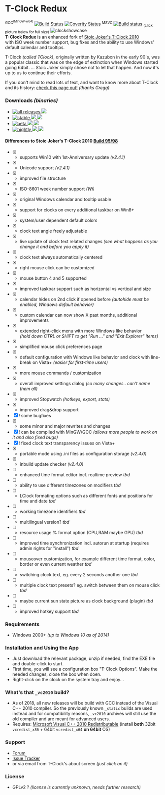 T-Clock Redux
==============
<sup>GCC<sup>(MinGW-w64)</sup></sup> [![Build Status](https://travis-ci.org/White-Tiger/T-Clock.svg?branch=yg-master)](https://travis-ci.org/White-Tiger/T-Clock) [![Coverity Status](https://scan.coverity.com/projects/3794/badge.svg)](https://scan.coverity.com/projects/white-tiger-t-clock) <sup>MSVC</sup> [![Build status](https://ci.appveyor.com/api/projects/status/b3qehrl4c8naisx4?svg=true)](https://ci.appveyor.com/project/White-Tiger/t-clock) <sub>(click picture below for full size)</sub>
![clockshowcase](https://cloud.githubusercontent.com/assets/1467733/4608572/71b48156-5283-11e4-960f-b0415b5b7cec.png)  
**T-Clock Redux** is an enhanced fork of [Stoic Joker's T-Clock 2010](http://www.stoicjoker.com/TClock/)  
with ISO week number support, bug fixes and the ability to use Windows' default calendar and tooltips.

T-Clock *(called TClock)*, originally written by Kazubon in the early 90's, was a popular classic that was on the edge of extinction when Windows started going 64bit. ... Stoic Joker simply chose not to let that happen. And now it's up to us to continue their efforts.

If you don't mind to read lots of text, and want to know more about T-Clock and its history: [check this page out!](http://web.archive.org/web/20160202023839/http://greggdeselms.com/tclock.html) *(thanks Gregg)*


### Downloads *(binaries)*
* [![all releases](https://img.shields.io/badge/ALL-RELEASES-brightgreen.svg?logo=github&style=flat-square) ![](https://img.shields.io/github/downloads/White-Tiger/T-Clock/total.svg?style=flat-square)](//github.com/White-Tiger/T-Clock/releases)
* [![stable](https://img.shields.io/github/release/White-Tiger/T-Clock.svg?label=STABLE&logo=github&style=flat-square) ![](https://img.shields.io/github/downloads/White-Tiger/T-Clock/latest/total.svg?style=flat-square) ![](https://img.shields.io/github/release-date/White-Tiger/T-Clock.svg?style=flat-square)](//github.com/White-Tiger/T-Clock/releases/latest)
* [![beta](https://img.shields.io/github/release/White-Tiger/T-Clock/all.svg?label=BETA&logo=github&style=flat-square) ![](https://img.shields.io/github/downloads-pre/White-Tiger/T-Clock/latest/total.svg?style=flat-square) ![](https://img.shields.io/github/release-date-pre/White-Tiger/T-Clock.svg?style=flat-square)](//github.com/White-Tiger/T-Clock/releases)
* [![nightly](https://img.shields.io/badge/NIGHTLY-for_testing_only-ff69b4.svg?logo=travis&style=flat-square) ![](https://img.shields.io/github/commits-since/White-Tiger/T-Clock/latest.svg?style=flat-square) ![](https://img.shields.io/github/last-commit/White-Tiger/T-Clock.svg?style=flat-square)](//drive.google.com/open?id=1m18Jb-eZya6to3NsXUlZeC2ITjXdM7IU)

#### Differences to Stoic Joker's T-Clock 2010 [Build 95/98](http://www.donationcoder.com/forum/index.php?topic=21944.0)
- [x] + supports Win10 with 1st-Anniversary update *(v2.4.1)*
- [x] + Unicode support *(v2.4.1)*
- [x] * improved file structure
- [x] + ISO-8601 week number support *(Wi)*
- [x] + original Windows calendar and tooltip usable
- [x] + support for clocks on every additional taskbar on Win8+
- [x] + system/user dependent default colors
- [x] + clock text angle freely adjustable
- [x] + live update of clock text related changes *(see what happens as you change it and before you apply it)*
- [x] + clock text always automatically centered
- [x] + right mouse click can be customized
- [x] + mouse button 4 and 5 supported
- [x] * improved taskbar support such as horizontal vs vertical and size
- [x] + calendar hides on 2nd click if opened before *(autohide must be enabled, Windows default behavior)*
- [x] + custom calendar can now show X past months, additional improvements
- [x] + extended right-click menu with more Windows like behavior  
*(hold down CTRL or SHIFT to get "Run ..." and "Exit Explorer" items)*
- [x] + simplified mouse click preferences page
- [x] + default configuration with Windows like behavior and clock with line-break on Vista+ *(easier for first-time users)*
- [x] + more mouse commands / customization
- [x] + overall improved settings dialog *(so many changes.. can't name them all)*
- [x] * improved Stopwatch *(hotkeys, export, stats)*
- [x] * improved drag&drop support
- [x] ! some bugfixes
- [x] * some minor and major rewrites and changes
- [x] ! can be compiled with MinGW/GCC *(allows more people to work on it and also fixed bugs)*
- [x] ! fixed clock text transparency issues on Vista+
- [x] + portable mode using .ini files as configuration storage *(v2.4.0)*
- [x] + inbuild update checker *(v2.4.0)*
- [ ] + enhanced time format editor incl. realtime preview *tbd*
- [ ] + ability to use different timezones on modifiers *tbd*
- [ ] + LClock formating options such as different fonts and positions for time and date *tbd*
- [ ] + working timezone identifiers *tbd*
- [ ] + multilingual version? *tbd*
- [ ] + resource usage % format option (CPU,RAM maybe GPU) *tbd*
- [ ] + improved time synchronization incl. autorun at startup (requires admin rights for "install") *tbd*
- [ ] + mouseover customization, for example different time format, color, border or even current weather *tbd*
- [ ] + switching clock text, eg. every 2 seconds another one *tbd*
- [ ] + multiple clock text presets? eg. switch between them on mouse click *tbd*
- [ ] + maybe current sun state picture as clock background (plugin) *tbd*
- [ ] + improved hotkey support *tbd*

### Requirements
* Windows 2000+ *(up to Windows 10 as of 2014)*

### Installation and Using the App
* Just download the relevant package, unzip if needed, find the EXE file and double-click to start.
* First time, you will see a configuration box "T-Clock Options". Make the needed changes, close the box when doen.
* Right-click on the clock on the system tray and enjoy...

### What's that `_vc2010` build?
* As of 2018, all new releases will be build with GCC instead of the Visual C++ 2010 compiler.
  So the previously known `_static` builds are used instead and for compatibility reasons,
  `_vc2010` archives will still use the old compiler and are meant for advanced users.
* Requires: [Microsoft Visual C++ 2010 Redistributable](http://microsoft.com/en-us/download/details.aspx?id=26999) (install **both** 32bit `vcredist_x86` +  64bit `vcredist_x64` **on 64bit** OS)

### Support
* [Forum](http://donationcoder.com/forum/?board=324)
* [Issue Tracker](//github.com/White-Tiger/T-Clock/issues)
* or via email from T-Clock's about screen *(just click on it)*

### License
* GPLv2 ? *(license is currently unknown, needs further research)*
~~~~
